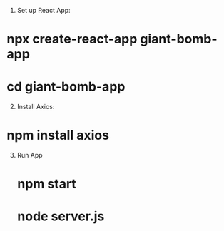 1. Set up React App:
 # npx create-react-app giant-bomb-app
 # cd giant-bomb-app
2. Install Axios:
  # npm install axios

3. Run App
   # npm start
   # node server.js
